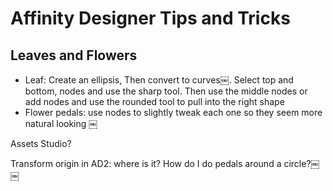 # Affinity Designer Tips and Tricks 


## Leaves and Flowers

- Leaf: Create an ellipsis, Then convert to curves￼.  Select top and bottom, nodes and use the sharp tool.  Then use the middle nodes or add nodes and use the rounded tool to pull into the right shape 
- Flower pedals: use nodes to slightly tweak each one so they seem more natural looking ￼



Assets Studio?

Transform origin in AD2: where is it?  How do I do pedals around a circle?￼￼